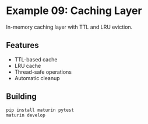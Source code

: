 # Example 09: Caching Layer

In-memory caching layer with TTL and LRU eviction.

## Features

- TTL-based cache
- LRU cache
- Thread-safe operations
- Automatic cleanup

## Building

```bash
pip install maturin pytest
maturin develop
```
